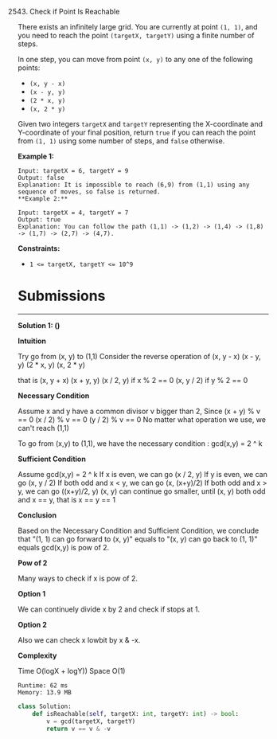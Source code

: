 2543. Check if Point Is Reachable

There exists an infinitely large grid. You are currently at point `(1, 1)`, and you need to reach the point `(targetX, targetY)` using a finite number of steps.

In one step, you can move from point `(x, y)` to any one of the following points:

* `(x, y - x)`
* `(x - y, y)`
* `(2 * x, y)`
* `(x, 2 * y)`

Given two integers `targetX` and `targetY` representing the X-coordinate and Y-coordinate of your final position, return `true` if you can reach the point from `(1, 1)` using some number of steps, and `false` otherwise.

 

**Example 1:**
```
Input: targetX = 6, targetY = 9
Output: false
Explanation: It is impossible to reach (6,9) from (1,1) using any sequence of moves, so false is returned.
**Example 2:**
```

```
Input: targetX = 4, targetY = 7
Output: true
Explanation: You can follow the path (1,1) -> (1,2) -> (1,4) -> (1,8) -> (1,7) -> (2,7) -> (4,7).
```

**Constraints:**

* `1 <= targetX, targetY <= 10^9`

# Submissions
---
**Solution 1: ()**

__Intuition__

Try go from (x, y) to (1,1)
Consider the reverse operation of
(x, y - x)
(x - y, y)
(2 * x, y)
(x, 2 * y)

that is
(x, y + x)
(x + y, y)
(x / 2, y) if x % 2 == 0
(x, y / 2) if y % 2 == 0


__Necessary Condition__

Assume x and y have a common divisor v bigger than 2,
Since
(x + y) % v == 0
(x / 2) % v == 0
(y / 2) % v == 0
No matter what operation we use, we can't reach (1,1)

To go from (x,y) to (1,1),
we have the necessary condition :
gcd(x,y) = 2 ^ k


__Sufficient Condition__

Assume gcd(x,y) = 2 ^ k
If x is even, we can go (x / 2, y)
If y is even, we can go (x, y / 2)
If both odd and x < y, we can go (x, (x+y)/2)
If both odd and x > y, we can go ((x+y)/2, y)
(x, y) can continue go smaller,
until (x, y) both odd and x == y,
that is x == y == 1

__Conclusion__

Based on the Necessary Condition and Sufficient Condition,
we conclude that
"(1, 1) can go forward to (x, y)"
equals to
"(x, y) can go back to (1, 1)"
equals
gcd(x,y) is pow of 2.

__Pow of 2__

Many ways to check if x is pow of 2.

__Option 1__

We can continuely divide x by 2 and
check if stops at 1.

__Option 2__

Also we can check x lowbit by x & -x.


__Complexity__

Time O(logX + logY))
Space O(1)


```
Runtime: 62 ms
Memory: 13.9 MB
```
```python
class Solution:
    def isReachable(self, targetX: int, targetY: int) -> bool:
        v = gcd(targetX, targetY)
        return v == v & -v
```
